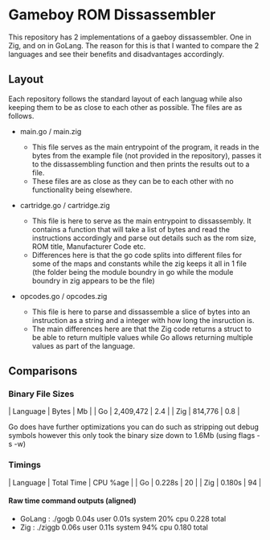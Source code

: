 # Gameboy ROM Dissassembler

This repository has 2 implementations of a gaeboy dissassembler. One in Zig, and on in GoLang. The reason for this is that I wanted to compare the 2 languages and see their benefits and disadvantages accordingly.

## Layout
Each repository follows the standard layout of each languag while also keeping them to be as close to each other as possible. The files are as follows.
- main.go / main.zig
    - This file serves as the main entrypoint of the program, it reads in the bytes from the example file (not provided in the repository), passes it to the dissassembling function and then prints the results out to a file.
    - These files are as close as they can be to each other with no functionality being elsewhere. 
    
- cartridge.go / cartridge.zig
    - This file is here to serve as the main entrypoint to dissassembly. It contains a function that will take a list of bytes and read the instructions accordingly and parse out details such as the rom size, ROM title, Manufacturer Code etc.
    - Differences here is that the go code splits into different files for some of the maps and constants while the zig keeps it all in 1 file (the folder being the module boundry in go while the module boundry in zig appears to be the file)

- opcodes.go / opcodes.zig
    - This file is here to parse and dissassemble a slice of bytes into an instruction as a string and a integer with how long the insruction is.
    - The main differences here are that the Zig code returns a struct to be able to return multiple values while Go allows returning multiple values as part of the language.


## Comparisons

### Binary File Sizes
| Language | Bytes      | Mb  |
| Go       | 2,409,472  | 2.4 |
| Zig      | 814,776    | 0.8 |

Go does have further optimizations you can do such as stripping out debug symbols however this only took the binary size down to 1.6Mb (using flags -s -w)

### Timings
| Language | Total Time | CPU %age |
| Go       | 0.228s     | 20       |
| Zig      | 0.180s     | 94       |

#### Raw time command outputs (aligned)

- GoLang : ./gogb   0.04s user 0.01s system 20% cpu 0.228 total
- Zig    : ./ziggb  0.06s user 0.11s system 94% cpu 0.180 total
